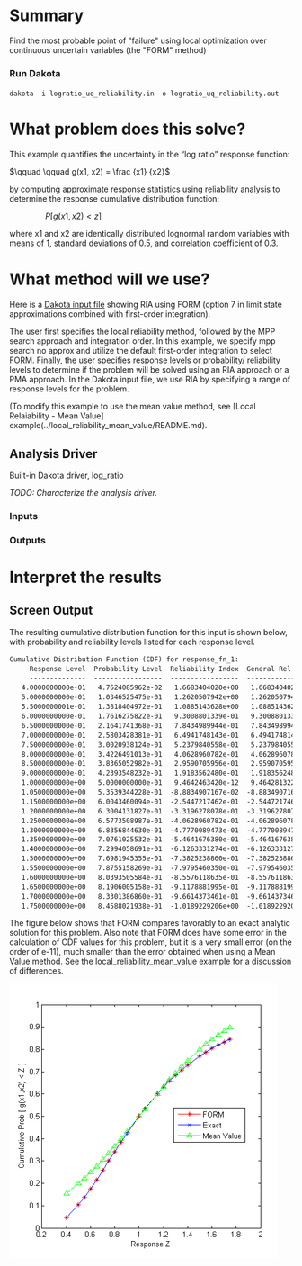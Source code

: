 # Summary

Find the most probable point of "failure" using local optimization
over continuous uncertain variables (the "FORM" method)

### Run Dakota

   `dakota -i logratio_uq_reliability.in -o logratio_uq_reliability.out`
 

# What problem does this solve?

This example quantifies the uncertainty in the “log ratio” response function:

$`\qquad \qquad g(x1, x2) = \frac {x1} {x2}`$

by computing approximate response statistics using reliability
analysis to determine the response cumulative distribution function:

$`\qquad \qquad P[g(x1, x2) \lt z]`$

where x1 and x2 are identically distributed lognormal random variables
with means of 1, standard deviations of 0.5, and correlation
coefficient of 0.3.

# What method will we use?

Here is a [Dakota input file](logratio_uq_reliability.in) showing RIA using FORM 
(option 7 in limit state approximations combined with first-order integration).

The user first specifies the local reliability method,
followed by the MPP search approach and integration order. In this
example, we specify mpp search no approx and utilize the default
first-order integration to select FORM. Finally, the user specifies
response levels or probability/ reliability levels to determine if the
problem will be solved using an RIA approach or a PMA approach. In the
Dakota input file, we use RIA by specifying a range of response
levels for the problem.

(To modify this example to use the mean value method, see
[Local Relaiability - Mean Value] example(../local_reliability_mean_value/README.md).

## Analysis Driver

Built-in Dakota driver, log_ratio 

_TODO: Characterize the analysis driver._

### Inputs

### Outputs



# Interpret the results
 
## Screen Output

The resulting cumulative distribution function for this input is shown below, with
probability and reliability levels listed for each response level.

```txt
Cumulative Distribution Function (CDF) for response_fn_1:
     Response Level  Probability Level  Reliability Index  General Rel Index
     --------------  -----------------  -----------------  -----------------
   4.0000000000e-01   4.7624085962e-02   1.6683404020e+00   1.6683404020e+00
   5.0000000000e-01   1.0346525475e-01   1.2620507942e+00   1.2620507942e+00
   5.5000000001e-01   1.3818404972e-01   1.0885143628e+00   1.0885143628e+00
   6.0000000000e-01   1.7616275822e-01   9.3008801339e-01   9.3008801339e-01
   6.5000000000e-01   2.1641741368e-01   7.8434989944e-01   7.8434989944e-01
   7.0000000000e-01   2.5803428381e-01   6.4941748143e-01   6.4941748143e-01
   7.5000000000e-01   3.0020938124e-01   5.2379840558e-01   5.2379840558e-01
   8.0000000000e-01   3.4226491013e-01   4.0628960782e-01   4.0628960782e-01
   8.5000000000e-01   3.8365052982e-01   2.9590705956e-01   2.9590705956e-01
   9.0000000000e-01   4.2393548232e-01   1.9183562480e-01   1.9183562480e-01
   1.0000000000e+00   5.0000000000e-01   9.4642463420e-12   9.4642813228e-12
   1.0500000000e+00   5.3539344228e-01  -8.8834907167e-02  -8.8834907167e-02
   1.1500000000e+00   6.0043460094e-01  -2.5447217462e-01  -2.5447217462e-01
   1.2000000000e+00   6.3004131827e-01  -3.3196278078e-01  -3.3196278078e-01
   1.2500000000e+00   6.5773508987e-01  -4.0628960782e-01  -4.0628960782e-01
   1.3000000000e+00   6.8356844630e-01  -4.7770089473e-01  -4.7770089473e-01
   1.3500000000e+00   7.0761025532e-01  -5.4641676380e-01  -5.4641676380e-01
   1.4000000000e+00   7.2994058691e-01  -6.1263331274e-01  -6.1263331274e-01
   1.5000000000e+00   7.6981945355e-01  -7.3825238860e-01  -7.3825238860e-01
   1.5500000000e+00   7.8755158269e-01  -7.9795460350e-01  -7.9795460350e-01
   1.6000000000e+00   8.0393505584e-01  -8.5576118635e-01  -8.5576118635e-01
   1.6500000000e+00   8.1906005158e-01  -9.1178881995e-01  -9.1178881995e-01
   1.7000000000e+00   8.3301386860e-01  -9.6614373461e-01  -9.6614373461e-01
   1.7500000000e+00   8.4588021938e-01  -1.0189229206e+00  -1.0189229206e+00
```

The figure below shows that FORM compares favorably to an exact analytic
solution for this problem. Also note that FORM does have some error in
the calculation of CDF values for this problem, but it is a very small
error (on the order of e-11), much smaller than the error obtained
when using a Mean Value method. See the local_reliability_mean_value example
for a discussion of differences.

![Screen Output](cdf_form.png)
